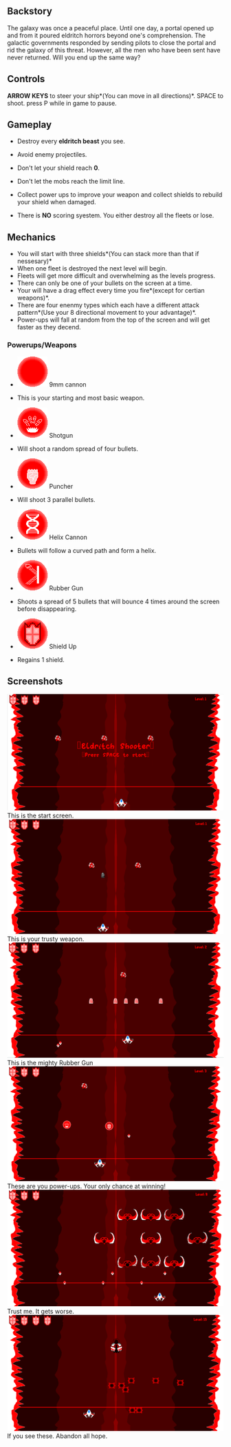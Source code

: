 ## Backstory
The galaxy was once a peaceful place. Until one day, a portal opened up 
and from it poured eldritch horrors beyond one's comprehension. The galactic 
governments responded by sending pilots to close the portal and rid the 
galaxy of this threat. However, all the men who have been sent have 
never returned. Will you end up the same way?

## Controls
**ARROW KEYS** to steer your ship*(You can move in all directions)*.
SPACE to shoot.
press P while in game to pause.

## Gameplay
* Destroy every **eldritch beast** you see.
* Avoid enemy projectiles.

* Don't let your shield reach **0**.
* Don't let the mobs reach the limit line.
* Collect power ups to improve your weapon and collect shields to rebuild your shield when damaged.

* There is **NO** scoring syestem. You either destroy all the fleets or lose. 

## Mechanics

* You will start with three shields*(You can stack more than that if nessesary)*
* When one fleet is destroyed the next level will begin.
* Fleets will get more difficult and overwhelming as the levels progress. 
* There can only be one of your bullets on the screen at a time.
* Your will have a drag effect every time you fire*(except for certian weapons)*.
* There are four enenmy types which each have a different attack pattern*(Use your 8 directional movement to your advantage)*.
* Power-ups will fall at random from the top of the screen and will get faster as they decend.

### Powerups/Weapons
* ![alt text](https://github.com/lginn26/Eldritch-Shooter/blob/master/assets/images/powerup.png) 9mm cannon
- This is your starting and most basic weapon.
* ![alt text](https://github.com/lginn26/Eldritch-Shooter/blob/master/assets/images/shotgun_powerup.png) Shotgun
- Will shoot a random spread of four bullets.
* ![alt text](https://github.com/lginn26/Eldritch-Shooter/blob/master/assets/images/puncher_powerup.png) Puncher
- Will shoot 3 parallel bullets.
* ![alt text](https://github.com/lginn26/Eldritch-Shooter/blob/master/assets/images/helix_powerup.png) Helix Cannon
- Bullets will follow a curved path and form a helix.
* ![alt text](https://github.com/lginn26/Eldritch-Shooter/blob/master/assets/images/bouncer_powerup.png) Rubber Gun
- Shoots a spread of 5 bullets that will bounce 4 times around the screen before disappearing. 
* ![alt text](https://github.com/lginn26/Eldritch-Shooter/blob/master/assets/images/shield_up.png) Shield Up
- Regains 1 shield.

## Screenshots
![alt text](https://raw.githubusercontent.com/lginn26/Eldritch-Shooter/master/assets/images/EldritchShooter(1).PNG)
This is the start screen.
![alt text](https://raw.githubusercontent.com/lginn26/Eldritch-Shooter/master/assets/images/EldritchShooter(2).PNG)
This is your trusty weapon.
![alt text](https://raw.githubusercontent.com/lginn26/Eldritch-Shooter/master/assets/images/EldritchShooter(3).PNG)
This is the mighty Rubber Gun
![alt text](https://raw.githubusercontent.com/lginn26/Eldritch-Shooter/master/assets/images/EldritchShooter(4).PNG)
These are you power-ups. Your only chance at winning!
![alt text](https://raw.githubusercontent.com/lginn26/Eldritch-Shooter/master/assets/images/EldritchShooter(5).PNG)
Trust me. It gets worse.
![alt text](https://raw.githubusercontent.com/lginn26/Eldritch-Shooter/master/assets/images/EldritchShooter(6).PNG)
If you see these. Abandon all hope.

